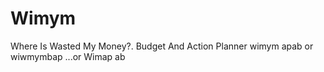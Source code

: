 # Wimym
Where Is Wasted My Money?.  Budget And  Action Planner wimym apab or wiwmymbap ...or Wimap ab
